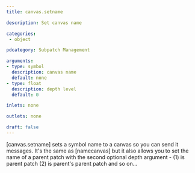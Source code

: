 ```yaml
---
title: canvas.setname

description: Set canvas name

categories:
 - object

pdcategory: Subpatch Management

arguments:
- type: symbol
  description: canvas name
  default: none
- type: float
  description: depth level
  default: 0

inlets: none

outlets: none

draft: false
---
```


[canvas.setname] sets a symbol name to a canvas so you can send it messages. It's the same as [namecanvas] but it also allows you to set the name of a parent patch with the second optional depth argument - (1) is parent patch (2) is parent's parent patch and so on...
